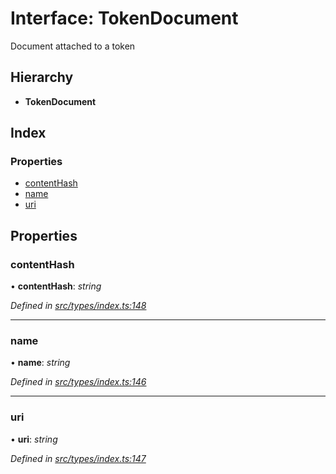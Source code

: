 # Interface: TokenDocument

Document attached to a token

## Hierarchy

* **TokenDocument**

## Index

### Properties

* [contentHash](tokendocument.md#contenthash)
* [name](tokendocument.md#name)
* [uri](tokendocument.md#uri)

## Properties

###  contentHash

• **contentHash**: *string*

*Defined in [src/types/index.ts:148](https://github.com/PolymathNetwork/polymesh-sdk/blob/90db508/src/types/index.ts#L148)*

___

###  name

• **name**: *string*

*Defined in [src/types/index.ts:146](https://github.com/PolymathNetwork/polymesh-sdk/blob/90db508/src/types/index.ts#L146)*

___

###  uri

• **uri**: *string*

*Defined in [src/types/index.ts:147](https://github.com/PolymathNetwork/polymesh-sdk/blob/90db508/src/types/index.ts#L147)*
